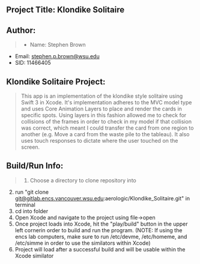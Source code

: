 Project Title: Klondike Solitaire
----------

Author: 
----------
>* Name: Stephen Brown 
* Email: stephen.p.brown@wsu.edu 
* SID: 11466405

Klondike Solitaire Project:
----------
>This app is an implementation of the klondike style solitaire using Swift 3 in Xcode. It's implementation adheres to the MVC model type and uses Core Animation Layers to place and render the cards in specific spots. Using layers in this fashion allowed me to check for collisions of the frames in order to check in my model if that collision was correct, which meant I could transfer the card from one region to another (e.g. Move a card from the waste pile to the tableau). It also uses touch responses to dictate where the user touched on the screen. 

Build/Run Info:
----------
>1. Choose a directory to clone repository into
2. run "git clone git@gitlab.encs.vancouver.wsu.edu:aerologic/Klondike_Solitaire.git" in terminal
3. cd into folder
4. Open Xcode and navigate to the project using file->open
5. Once project loads into Xcode, hit the "play/build" button in the upper left cornerin order to build and run the program. (NOTE: If using the encs lab computers, make sure to run /etc/devme, /etc/homeme, and /etc/simme in order to use the similators within Xcode)
6. Project will load after a successful build and will be usable within the Xcode similator
